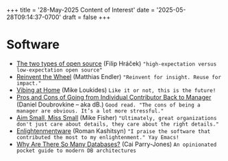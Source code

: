 +++
title = '28-May-2025 Content of Interest'
date = '2025-05-28T09:14:37-0700'
draft = false
+++


# Software

-   [The two types of open source](https://filiph.net/text/two-types-of-open-source.html)
    (Filip Hráček) `"high-expectation versus low-expectation open source"`
-   [Reinvent the Wheel](https://endler.dev/2025/reinvent-the-wheel/)
    (Matthias Endler) `"Reinvent for insight. Reuse for impact."`
-   [Vibing at Home](https://www.oreilly.com/radar/vibing-at-home/) (Mike Loukides) `Like it or not, this is the future!`
-   [Pros and Cons of Going from Individual Contributor Back to Manager](https://code.dblock.org/2025/05/18/the-pros-and-cons-of-going-from-ic-back-to-management.html) (Daniel Doubrovkine &#x2013; aka dB.) `Good read. "The cons of being a manager are obvious. It’s a lot more stressful."`
-   [Aim Small, Miss Small](https://mikefisher.substack.com/p/aim-small-miss-small) (Mike Fisher)
    `"Ultimately, great organizations don't just care about details, they care about the right details."`
-   [Enlightenmentware](https://mmapped.blog/posts/28-enlightenmentware)
    (Roman Kashitsyn) `"I praise the software that contributed the most to my enlightenment." Yay Emacs!`
-   [Why Are There So Many Databases?](https://blog.det.life/why-are-there-so-many-databases-87d334c5dce6) (Cai Parry-Jones) `An opinionated pocket guide to modern DB architectures`

